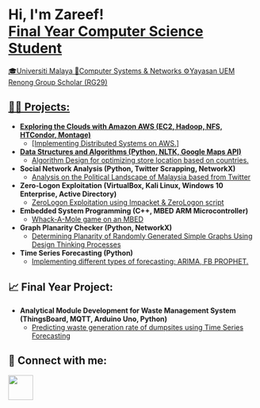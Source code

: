 <h1>Hi, I'm Zareef! <br/><a href="https://github.com/zareefrj">Final Year Computer Science Student</a> <a href="linkedin.com/in/raja-zareef-firdaus"></h1>
🎓Universiti Malaya
🔐Computer Systems & Networks
⚙️Yayasan UEM Renong Group Scholar (RG29)

<h2>👨‍💻 Projects:</h2>

- <b>Exploring the Clouds with Amazon AWS (EC2, Hadoop, NFS, HTCondor, Montage)</b>
  - [Implementing Distributed Systems on AWS.]
- <b>Data Structures and Algorithms (Python, NLTK, Google Maps API)</b>
  - [Algorithm Design for optimizing store location based on countries.](https://github.com/zareefrj/MoonBucks)
- <b>Social Network Analysis (Python, Twitter Scrapping, NetworkX)</b>
  - [Analysis on the Political Landscape of Malaysia based from Twitter](https://github.com/zareefrj/Social-Network-Analysis)
- <b>Zero-Logon Exploitation (VirtualBox, Kali Linux, Windows 10 Enterprise, Active Directory)</b>
  - [ZeroLogon Exploitation using Impacket & ZeroLogon script](https://github.com/zareefrj/ZeroLogon)
- <b>Embedded System Programming (C++, MBED ARM Microcontroller)</b>
  - [Whack-A-Mole game on an MBED](https://github.com/zareefrj/Mbed-Whack-A-Mole)
- <b>Graph Planarity Checker (Python, NetworkX)</b>
  - [Determining Planarity of Randomly Generated Simple Graphs Using Design Thinking Processes](https://github.com/zareefrj/Graph-Planarity)
- <b>Time Series Forecasting (Python)</b>
  - [Implementing different types of forecasting: ARIMA, FB PROPHET.](https://github.com/zareefrj/Time-Series-Forecasting)

<h2>📈 Final Year Project:</h2>

- <b>Analytical Module Development for Waste Management System (ThingsBoard, MQTT, Arduino Uno, Python)</b>
  - [Predicting waste generation rate of dumpsites using Time Series Forecasting](https://github.com/zareefrj/Waste_Forecasting_FYP)

<h2> 🤳 Connect with me:</h2>

<a href="https://www.linkedin.com/in/raja-zareef-firdaus">
    <img height="50" src="https://cdn2.iconfinder.com/data/icons/social-icon-3/512/social_style_3_in-306.png"/>
</a>
